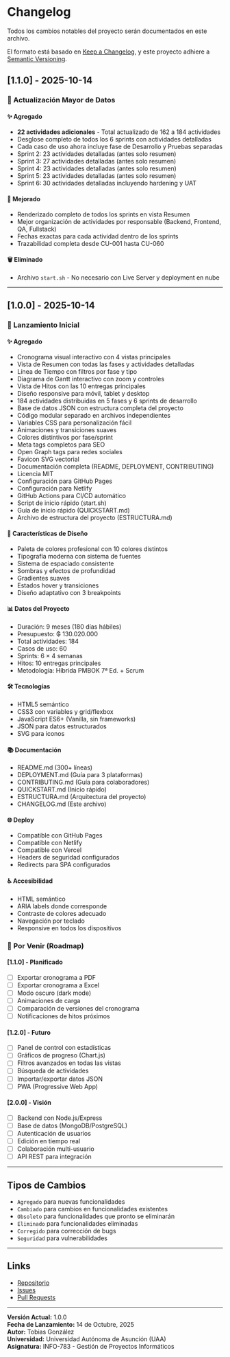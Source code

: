 # Changelog

Todos los cambios notables del proyecto serán documentados en este archivo.

El formato está basado en [Keep a Changelog](https://keepachangelog.com/es/1.0.0/),
y este proyecto adhiere a [Semantic Versioning](https://semver.org/spec/v2.0.0.html).

## [1.1.0] - 2025-10-14

### 🔄 Actualización Mayor de Datos

#### ✨ Agregado
- **22 actividades adicionales** - Total actualizado de 162 a 184 actividades
- Desglose completo de todos los 6 sprints con actividades detalladas
- Cada caso de uso ahora incluye fase de Desarrollo y Pruebas separadas
- Sprint 2: 23 actividades detalladas (antes solo resumen)
- Sprint 3: 27 actividades detalladas (antes solo resumen)
- Sprint 4: 23 actividades detalladas (antes solo resumen)
- Sprint 5: 23 actividades detalladas (antes solo resumen)
- Sprint 6: 30 actividades detalladas incluyendo hardening y UAT

#### 🔧 Mejorado
- Renderizado completo de todos los sprints en vista Resumen
- Mejor organización de actividades por responsable (Backend, Frontend, QA, Fullstack)
- Fechas exactas para cada actividad dentro de los sprints
- Trazabilidad completa desde CU-001 hasta CU-060

#### 🗑️ Eliminado
- Archivo `start.sh` - No necesario con Live Server y deployment en nube

---

## [1.0.0] - 2025-10-14

### 🎉 Lanzamiento Inicial

#### ✨ Agregado
- Cronograma visual interactivo con 4 vistas principales
- Vista de Resumen con todas las fases y actividades detalladas
- Línea de Tiempo con filtros por fase y tipo
- Diagrama de Gantt interactivo con zoom y controles
- Vista de Hitos con las 10 entregas principales
- Diseño responsive para móvil, tablet y desktop
- 184 actividades distribuidas en 5 fases y 6 sprints de desarrollo
- Base de datos JSON con estructura completa del proyecto
- Código modular separado en archivos independientes
- Variables CSS para personalización fácil
- Animaciones y transiciones suaves
- Colores distintivos por fase/sprint
- Meta tags completos para SEO
- Open Graph tags para redes sociales
- Favicon SVG vectorial
- Documentación completa (README, DEPLOYMENT, CONTRIBUTING)
- Licencia MIT
- Configuración para GitHub Pages
- Configuración para Netlify
- GitHub Actions para CI/CD automático
- Script de inicio rápido (start.sh)
- Guía de inicio rápido (QUICKSTART.md)
- Archivo de estructura del proyecto (ESTRUCTURA.md)

#### 🎨 Características de Diseño
- Paleta de colores profesional con 10 colores distintos
- Tipografía moderna con sistema de fuentes
- Sistema de espaciado consistente
- Sombras y efectos de profundidad
- Gradientes suaves
- Estados hover y transiciones
- Diseño adaptativo con 3 breakpoints

#### 📊 Datos del Proyecto
- Duración: 9 meses (180 días hábiles)
- Presupuesto: ₲ 130.020.000
- Total actividades: 184
- Casos de uso: 60
- Sprints: 6 × 4 semanas
- Hitos: 10 entregas principales
- Metodología: Híbrida PMBOK 7ª Ed. + Scrum

#### 🛠️ Tecnologías
- HTML5 semántico
- CSS3 con variables y grid/flexbox
- JavaScript ES6+ (Vanilla, sin frameworks)
- JSON para datos estructurados
- SVG para iconos

#### 📚 Documentación
- README.md (300+ líneas)
- DEPLOYMENT.md (Guía para 3 plataformas)
- CONTRIBUTING.md (Guía para colaboradores)
- QUICKSTART.md (Inicio rápido)
- ESTRUCTURA.md (Arquitectura del proyecto)
- CHANGELOG.md (Este archivo)

#### 🌐 Deploy
- Compatible con GitHub Pages
- Compatible con Netlify
- Compatible con Vercel
- Headers de seguridad configurados
- Redirects para SPA configurados

#### ♿ Accesibilidad
- HTML semántico
- ARIA labels donde corresponde
- Contraste de colores adecuado
- Navegación por teclado
- Responsive en todos los dispositivos

### 🔄 Por Venir (Roadmap)

#### [1.1.0] - Planificado
- [ ] Exportar cronograma a PDF
- [ ] Exportar cronograma a Excel
- [ ] Modo oscuro (dark mode)
- [ ] Animaciones de carga
- [ ] Comparación de versiones del cronograma
- [ ] Notificaciones de hitos próximos

#### [1.2.0] - Futuro
- [ ] Panel de control con estadísticas
- [ ] Gráficos de progreso (Chart.js)
- [ ] Filtros avanzados en todas las vistas
- [ ] Búsqueda de actividades
- [ ] Importar/exportar datos JSON
- [ ] PWA (Progressive Web App)

#### [2.0.0] - Visión
- [ ] Backend con Node.js/Express
- [ ] Base de datos (MongoDB/PostgreSQL)
- [ ] Autenticación de usuarios
- [ ] Edición en tiempo real
- [ ] Colaboración multi-usuario
- [ ] API REST para integración

---

## Tipos de Cambios

- `Agregado` para nuevas funcionalidades
- `Cambiado` para cambios en funcionalidades existentes
- `Obsoleto` para funcionalidades que pronto se eliminarán
- `Eliminado` para funcionalidades eliminadas
- `Corregido` para corrección de bugs
- `Seguridad` para vulnerabilidades

---

## Links

- [Repositorio](https://github.com/tu-usuario/GPI-PlanMaster)
- [Issues](https://github.com/tu-usuario/GPI-PlanMaster/issues)
- [Pull Requests](https://github.com/tu-usuario/GPI-PlanMaster/pulls)

---

**Versión Actual:** 1.0.0  
**Fecha de Lanzamiento:** 14 de Octubre, 2025  
**Autor:** Tobias González  
**Universidad:** Universidad Autónoma de Asunción (UAA)  
**Asignatura:** INFO-783 - Gestión de Proyectos Informáticos
